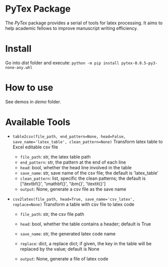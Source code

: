 # PyTex Package

The *PyTex* package provides a serial of tools for latex processing.
It aims to help academic fellows to improve manuscript writing efficiency.

# Install
Go into *dist* folder and execute:
`python -m pip install pytex-0.0.5-py3-none-any.whl`

# How to use
See demos in *demo* folder.

# Available Tools
+ `table2csv(file_path, end_pattern=None, head=False, save_name='latex_table', clean_pattern=None)`
    Transform latex table to Excel editable csv file
    + `file_path`: str, the latex table path
    + `end_pattern`: str, the pattern at the end of each line
    + `head`: bool, whether the head line involved in the table
    + `save_name`: str, save name of the csv file; the default is 'latex_table'
    + `clean_pattern`: list, specific the clean patterns; 
                       the default is ['\\textbf{}', '\\mathbf{}', '\\bm{}', '\\textit{}']
    + `output`: None, generate a csv file as the save name 

+ `csv2latex(file_path, head=True, save_name='csv_latex', replace=None)`
    Transform a table with csv file to latex code
    + `file_path`: str, the csv file path
    + `head`: bool, whether the table contains a header; default is True
    + `save_name`: str, the generated latex code name
    + `replace`: dict, a replace dict; if given, the key in the table will be replaced by the value; default is None

    + `output`: None, generate a file of latex code